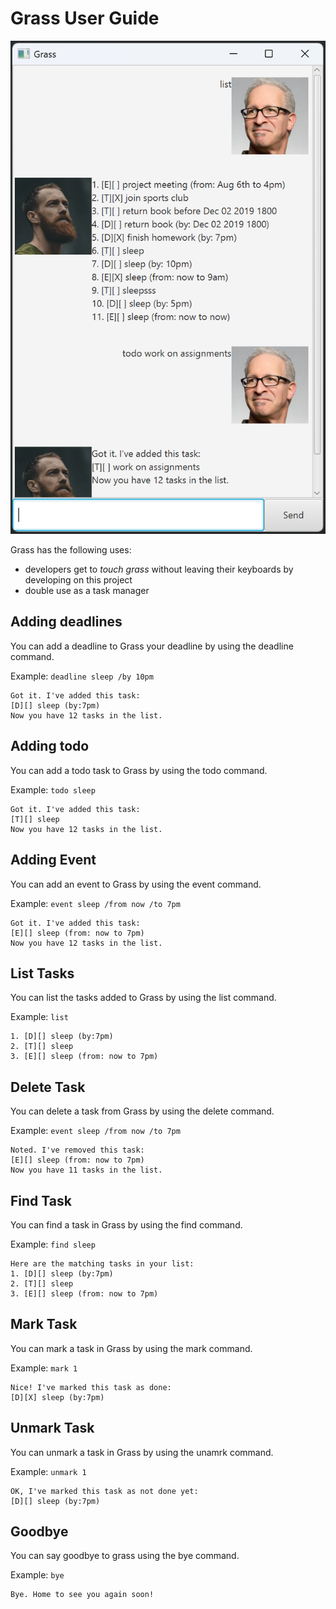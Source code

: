 # Grass User Guide

![Grass sample](/docs/Ui.png)

Grass has the following uses:
- developers get to *touch grass* without leaving their keyboards by developing on this project
- double use as a task manager

## Adding deadlines

You can add a deadline to Grass your deadline by using the deadline command.

Example: `deadline sleep /by 10pm`

```
Got it. I've added this task:
[D][] sleep (by:7pm)
Now you have 12 tasks in the list.
```

## Adding todo

You can add a todo task to Grass by using the todo command.

Example: `todo sleep`

```
Got it. I've added this task:
[T][] sleep
Now you have 12 tasks in the list.
```

## Adding Event

You can add an event to Grass by using the event command.

Example: `event sleep /from now /to 7pm`

```
Got it. I've added this task:
[E][] sleep (from: now to 7pm)
Now you have 12 tasks in the list.
```

## List Tasks

You can list the tasks added to Grass by using the list command.

Example: `list`

```
1. [D][] sleep (by:7pm)
2. [T][] sleep
3. [E][] sleep (from: now to 7pm)
```

## Delete Task

You can delete a task from Grass by using the delete command.

Example: `event sleep /from now /to 7pm`

```
Noted. I've removed this task:
[E][] sleep (from: now to 7pm)
Now you have 11 tasks in the list.
```

## Find Task

You can find a task in Grass by using the find command.

Example: `find sleep`

```
Here are the matching tasks in your list:
1. [D][] sleep (by:7pm)
2. [T][] sleep
3. [E][] sleep (from: now to 7pm)
```

## Mark Task

You can mark a task in Grass by using the mark command.

Example: `mark 1`

```
Nice! I've marked this task as done:
[D][X] sleep (by:7pm)
```

## Unmark Task

You can unmark a task in Grass by using the unamrk command.

Example: `unmark 1`

```
OK, I've marked this task as not done yet:
[D][] sleep (by:7pm)
```

## Goodbye

You can say goodbye to grass using the bye command.

Example: `bye`

```
Bye. Home to see you again soon!
```